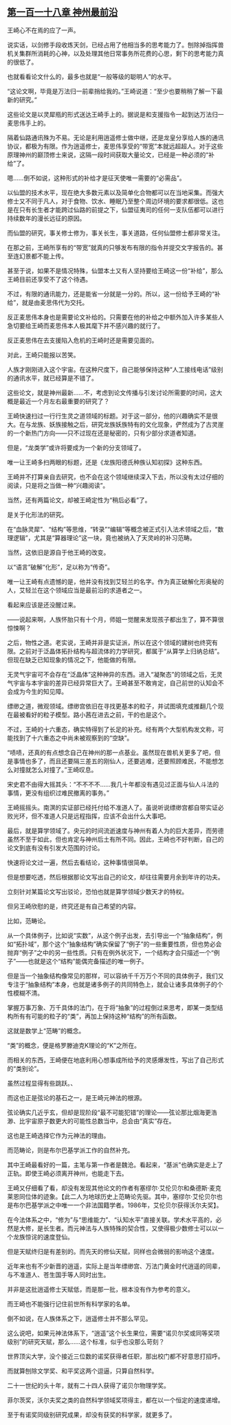 ## [第一百一十八章 神州最前沿](https://www.xxbiquge.com/11_11207/9220312.html)


  王崎心不在焉的应了一声。

  说实话，以剑修手段收炼天剑，已经占用了他相当多的思考能力了。刨除掉指挥兽机关集群所消耗的心神，以及处理其他日常事务所花费的心思，剩下的思考能力真的很低了。

  也就看看论文什么的，最多也就是“一般等级的聪明人”的水平。

  “这论文啊，毕竟是万法归一前辈捎给我的。”王崎说道：“至少也要稍稍了解一下最新的研究。”

  这些论文是以灵犀瓶的形式送达王崎手上的。据说是和支援指令一起到达万法归一麦思伟手上的。

  隔着仙路通讯殊为不易。无论是利用逍遥修士做中继，还是龙皇分享给人族的通讯协议，都极为有限。作为逍遥修士，麦思伟享受的“带宽”本就远超超人。对于这些原理神州的巅顶修士来说，这隔一段时间获取大量论文，已经是一种必须的“补给”了。

  嗯……倒不如说，这种形式的补给才是征天使唯一需要的“必需品”。

  以仙盟的技术水平，现在绝大多数元素以及简单化合物都可以在当地采集。而强大修士又不同于凡人，对于食物、饮水、睡眠乃至整个周边环境的要求都很低。这也是在只有长生者才能跨过仙路的前提之下，仙盟征夷司的任何一支队伍都可以进行持续数年的漫长远征的原因。

  而仙盟的研究，事关修士修为，事关长生，事关道路，任何仙盟修士都非常关注。

  在那之前，王崎所享有的“带宽”就真的只够发布有限的指令并提交文字报告的。甚至连幻景都不能上传。

  甚至于说，如果不是情况特殊，仙盟本土又有人坚持要给王崎这一份“补给”，那么王崎目前还享受不了这个待遇。

  不过，有限的通讯能力，还是能省一分就是一分的。所以，这一份给予王崎的“补给”，就是由麦思伟代为交托。

  反正麦思伟本身也是需要论文补给的。只需要在他的补给之中额外加入许多某些人急切要给王崎而麦思伟本人极其麾下并不感兴趣的就行了。

  反正麦思伟在去支援陷入危机的王崎时还是需要见面的。

  对此，王崎只能报以苦笑。

  人族才刚刚进入这个宇宙。在这种尺度下，自己能够保持这种“人工接线电话”级别的通讯水平，就已经算是不错了。

  这些论文，就是神州最新……不，考虑到论文传播与引发讨论所需要的时间，这大概是最近一个月左右最重要的研究了？

  王崎快速扫过一行行生灵之道领域的标题。对于这一部分，他的兴趣确实不是很大。在与龙族、妖族接触之后，研究龙族妖族特有的文化现象，俨然成为了古灵崖的一个新热门方向——只不过现在还是秘密的，只有少部分求道者知道。

  但是，“龙类学”或许将要成为一个新的分支领域了。

  唯一让王崎多扫两眼的标题，还是《龙族阳德氏种族认知初探》这种东西。

  王崎并不打算亲自去研究，也不会在这个领域继续深入下去，所以没有太过仔细的阅读，只是将之当做一种“兴趣阅读”。

  当然，还有两篇论文，却被王崎定性为“稍后必看”了。

  是关于化形法的研究。

  在“血脉灵犀”、“结构”等思维，“转录”“编辑”等概念被正式引入法术领域之后，“数理逻辑”，尤其是“算器理论”这一块，竟也被纳入了天灵岭的补习范畴。

  当然，这依旧是源自于他王崎的改变。

  以“语言”破解“化形”，足以称为“传奇”。

  唯一让王崎有点遗憾的是，他并没有找到艾轻兰的名字。作为真正破解化形奥秘的人，艾轻兰在这个领域应当是最前沿的求道者之一。

  看起来应该是还没醒过来。

  ——说起来啊，人族怀胎只有十个月，师姐一觉醒来发现孩子都出生了，算不算很惊悚啊？

  之后，物性之道。老实说，王崎并非是实证派，所以在这个领域的建树也终究有限。之前对于泛晶体拓扑结构与超流体的力学研究，都属于“从算学上归纳总结”。但现在缺乏已知现象的情况之下，他能做的有限。

  无灵气宇宙可不会存在“泛晶体”这种神异的东西。进入“凝聚态”的领域之后，无灵气宇宙与本宇宙的差异已经异常巨大了。王崎甚至不敢肯定，自己前世的认知会不会成为今生的知见障。

  缥缈之道，微观领域。缥缈宫依旧在寻找更基本的粒子，并试图填充或推翻几个现在最被看好的粒子模型。路小茜在进去之前，干的也是这个。

  不过，王崎的十六重态，确实特得到了长足的补充。经有两个大型机构发文称，可能找到了十六重态之中尚未被观察到的“空缺”。

  “啧啧，还真的有点想念自己在神州的那一点基业。虽然现在兽机关更多了吧，但是事情也多了，而且还要隔三差五的刚仙人，还要逃难，还要照顾难民，不能想怎么对撞就怎么对撞了。”王崎叹息。

  宋史君不由得大摇其头：“不不不不……我几十年都没有遇见过正面与仙人斗法的事情，更没有组织过难民撤离的事务。”

  王崎摇摇头。南溟的实证部已经托付给不准道人了。虽说听说缥缈宫都自带实证必败光环，但不准道人只是远程指挥，应该不会出什么大事吧。

  最后，就是算学领域了。央元的时间流逝速度与神州有着人为的巨大差异，而劳德虽然不至于如此，但也肯定与神州后土有所不同。因此，王崎也不好判断，自己的论文到底有没有引发大范围的讨论。

  快速将论文过一遍，然后去看结论，这种事情很简单。

  但是想要吃透，然后根据那论文写出自己的论文，却往往需要月余到年许的功夫。

  立刻针对某篇论文写出驳论，恐怕也就是算学领域少数天才的特权。

  但另王崎欣慰的是，终究还是有自己希望的内容。

  比如，范畴论。

  从一个具体例子，比如说“实数”，从这个例子出发，去引导出一个“抽象结构”，例如“拓扑域”，那个这个“抽象结构”确实保留了“例子”的一些重要性质，但也势必会抛弃“例子”之中的另一些性质。只有在例外状况下，一个结构才会只描述一个“例子”——也就是这个“结构”能偶完备描述的唯一例子。

  但是当一个抽象结构像常见的那样，可以容纳千千万万个不同的具体例子，我们又专注于“抽象结构”本身，也就是诸多例子的共同特色上，就会让诸多具体例子的个性模糊不清。

  掌握万事万象、万千具体的法门，在于将“抽象”的过程倒过来思考，即某一类型结构所有有可能的粒子的“类”，再加上保持这种“结构”的所有函数。

  这就是数学上“范畴”的概念。

  “类”的概念，便是格罗滕迪克K理论的“K”之所在。

  而相关的东西，王崎便在地底利用心想事成所给予的灵感爆发性，写出了自己形式的“类别论”。

  虽然过程显得有些跳跃。、

  而这也正是弦论的基石之一，是王崎元神法的根源。

  弦论确实几近乎玄，但却是现阶段“最不可能犯错”的理论——弦论那比烟海更浩渺、比宇宙原子数更大的可能性总数当中，总会由“真实”存在。

  这也是王崎选择它作为元神法的理由。

  而范畴论，则是布尔巴基学派工作的自然补充。

  其中王崎最看好的一篇，主笔与第一作者是魏沧。看起来，“基派”也确实是走上了正轨。即使王崎必须离开神州，也能走下去。

  王崎又仔细看了看，却没有发现其他论文的作者有塞缪尔·艾伦贝尔和桑德斯·麦克莱恩同位体的迹象。【此二人为地球历史上范畴论先驱。其中，塞缪尔·艾伦贝尔也是布尔巴基学派之中唯一一个非法国籍学者。1986年，艾伦贝尔获得沃尔夫奖】。

  在今法体系之中，“修为”与“思维能力”、“认知水平”直接关联。学术水平高的，必然是大修，是长生者。而元神法与人族特殊的契合性，又使得极少数修士可以以一个龙族惊诧的速度登仙。

  但是天赋终归是有差别的。而先天的修仙天赋，同样也会微弱的影响这个速度。

  近年来也有不少新晋的逍遥，实际上是当年缥缈宫、万法门黄金时代逍遥的同辈，与不准道人、苍生国手等人同时出生。

  并非是这批逍遥修士天赋低，而是那一批，根本没有作为参考的意义。

  而王崎也不能强行记住前世所有科学家的名单。

  倒不如说，在人族体系之下，逍遥修士并不那么罕见。

  这么说吧，如果元神法体系下，“逍遥”这个长生果位，需要“诺贝尔奖或同等奖项级别”的研究天赋，那么……这个标准，似乎也没那么苛刻？

  世界顶尖大学，没个接近三位数的诺奖获得者任职，那出校门都不好意思打招呼。

  而就算刨除文学奖、和平奖这两个逗逼，只算自然科学。

  二十一世纪的头十年，就有二十四人获得了诺贝尔物理学奖。

  菲尔茨奖，沃尔夫奖之类的自然科学领域奖项得主，都在以一个恒定的速度递增。

  至于有诺奖同级别研究成果，却没有获奖的科学家，就更多了。

